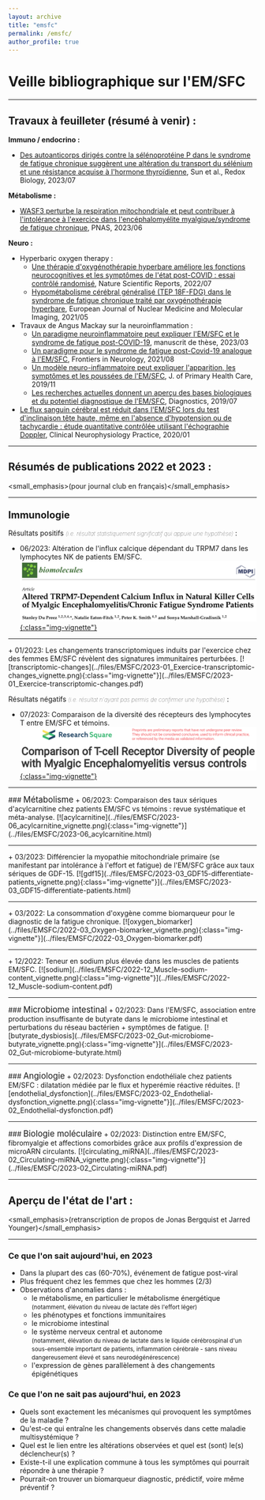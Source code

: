 ```yaml
---
layout: archive
title: "emsfc"
permalink: /emsfc/
author_profile: true
---
```


# Veille bibliographique sur l'EM/SFC

<hr class="hr_gradient" />

## Travaux à feuilleter (résumé à venir) :

**Immuno / endocrino :**
   - [Des autoanticorps dirigés contre la sélénoprotéine P dans le syndrome de fatigue chronique suggèrent une altération du transport du sélénium et une résistance acquise à l'hormone thyroïdienne](https://www.ncbi.nlm.nih.gov/pmc/articles/PMC10338150/), Sun et al., Redox Biology, 2023/07

**Métabolisme :**
   - [WASF3 perturbe la respiration mitochondriale et peut contribuer à l'intolérance à l'exercice dans l'encéphalomyélite myalgique/syndrome de fatigue chronique](https://www.pnas.org/doi/10.1073/pnas.2302738120), PNAS, 2023/06

**Neuro :**  
   - Hyperbaric oxygen therapy :
       - [Une thérapie d'oxygénothérapie hyperbare améliore les fonctions neurocognitives et les symptômes de l'état post-COVID : essai contrôlé randomisé](https://www.nature.com/articles/s41598-022-15565-0), Nature Scientific Reports, 2022/07
       - [Hypométabolisme cérébral généralisé (TEP 18F-FDG) dans le syndrome de fatigue chronique traité par oxygénothérapie hyperbare](https://link.springer.com/article/10.1007/s00259-020-05122-0), European Journal of Nuclear Medicine and Molecular Imaging, 2021/05
   - Travaux de Angus Mackay sur la neuroinflammation :
       - [Un paradigme neuroinflammatoire peut expliquer l'EM/SFC et le syndrome de fatigue post-COVID-19](https://ourarchive.otago.ac.nz/handle/10523/15089), manuscrit de thèse, 2023/03
       - [Un paradigme pour le syndrome de fatigue post-Covid-19 analogue à l'EM/SFC](https://www.frontiersin.org/articles/10.3389/fneur.2021.701419/full), Frontiers in Neurology, 2021/08
       - [Un modèle neuro-inflammatoire peut expliquer l'apparition, les symptômes et les poussées de l'EM/SFC](https://www.publish.csiro.au/hc/HC19041), J. of Primary Health Care, 2019/11
       - [Les recherches actuelles donnent un aperçu des bases biologiques et du potentiel diagnostique de l'EM/SFC](https://www.mdpi.com/2075-4418/9/3/73), Diagnostics, 2019/07
   - [Le flux sanguin cérébral est réduit dans l'EM/SFC lors du test d'inclinaison tête haute, même en l'absence d'hypotension ou de tachycardie : étude quantitative contrôlée utilisant l'échographie Doppler](https://www.sciencedirect.com/science/article/pii/S2467981X20300044), Clinical Neurophysiology Practice, 2020/01

<hr class="hr_gradient" />



## Résumés de publications 2022 et 2023 :
<small_emphasis>(pour journal club en français)</small_emphasis>

----

### <span style='font-size: larger;'>Immunologie</span>

Résultats positifs <span style='font-weight: lighter; font-style: italic; font-size:smaller;'>(i.e. résultat statistiquement significatif qui appuie une hypothèse)</span> :
  + 06/2023: <important>Altération de l'influx calcique dépendant du TRPM7 dans les lymphocytes NK de patients EM/SFC.</important>  
  [![TRPM7-alteration](../files/EMSFC/2023-06_TRPM7_vignette.png){:class="img-vignette"}](../files/EMSFC/2023-06_TRPM7.html)  
  <hr/>
  + 01/2023: <important>Les changements transcriptomiques induits par l'exercice chez des femmes EM/SFC révèlent des signatures immunitaires perturbées.</important>  
  [![transcriptomic-changes](../files/EMSFC/2023-01_Exercice-transcriptomic-changes_vignette.png){:class="img-vignette"}](../files/EMSFC/2023-01_Exercice-transcriptomic-changes.pdf)

Résultats négatifs <span style='font-weight: lighter; font-style: italic; font-size:smaller;'>(i.e. résultat n'ayant pas permis de confirmer une hypothèse)</span> :
  + 07/2023: <important>Comparaison de la diversité des récepteurs des lymphocytes T entre EM/SFC et témoins.</important>  
  [![tcell](../files/EMSFC/2023-07_Tcell_vignette.png){:class="img-vignette"}](../files/EMSFC/2023-07_Tcell.html)

<hr/>
### <span style='font-size: larger;'>Métabolisme</span>
  + 06/2023: <important>Comparaison des taux sériques d'acylcarnitine chez patients EM/SFC vs témoins : revue systématique et méta-analyse.</important>  
  [![acylcarnitine](../files/EMSFC/2023-06_acylcarnitine_vignette.png){:class="img-vignette"}](../files/EMSFC/2023-06_acylcarnitine.html)  
  <hr/>
  + 03/2023: <important>Différencier la myopathie mitochondriale primaire (se manifestant par intolérance à l'effort et fatigue) de l'EM/SFC grâce aux taux sériques de GDF-15.</important>  
  [![gdf15](../files/EMSFC/2023-03_GDF15-differentiate-patients_vignette.png){:class="img-vignette"}](../files/EMSFC/2023-03_GDF15-differentiate-patients.html)  
  <hr/>
  + 03/2022: <important>La consommation d'oxygène comme biomarqueur pour le diagnostic de la fatigue chronique.</important>  
  [![oxygen_biomarker](../files/EMSFC/2022-03_Oxygen-biomarker_vignette.png){:class="img-vignette"}](../files/EMSFC/2022-03_Oxygen-biomarker.pdf)  
  <hr/>
  + 12/2022: <important>Teneur en sodium plus élevée dans les muscles de patients EM/SFC.</important>  
  [![sodium](../files/EMSFC/2022-12_Muscle-sodium-content_vignette.png){:class="img-vignette"}](../files/EMSFC/2022-12_Muscle-sodium-content.pdf)

<hr/>
### <span style='font-size: larger;'>Microbiome intestinal</span>
  + 02/2023: <important>Dans l'EM/SFC, association entre production insuffisante de butyrate dans le microbiome intestinal et perturbations du réseau bactérien + symptômes de fatigue.</important>  
  [![butyrate_dysbiosis](../files/EMSFC/2023-02_Gut-microbiome-butyrate_vignette.png){:class="img-vignette"}](../files/EMSFC/2023-02_Gut-microbiome-butyrate.html)

<hr/>
### <span style='font-size: larger;'>Angiologie</span>
  + 02/2023: <important>Dysfonction endothéliale chez patients EM/SFC : dilatation médiée par le flux et hyperémie réactive réduites.</important>  
  [![endothelial_dysfonction](../files/EMSFC/2023-02_Endothelial-dysfonction_vignette.png){:class="img-vignette"}](../files/EMSFC/2023-02_Endothelial-dysfonction.pdf)

<hr/>
### <span style='font-size: larger;'>Biologie moléculaire</span>
  + 02/2023: <important>Distinction entre EM/SFC, fibromyalgie et affections comorbides grâce aux profils d'expression de microARN circulants.</important>  
  [![circulating_miRNA](../files/EMSFC/2023-02_Circulating-miRNA_vignette.png){:class="img-vignette"}](../files/EMSFC/2023-02_Circulating-miRNA.pdf)


<!--### --- 2016 ---
+  [![MM-vs-SFC](../files/EMSFC/2016-06_MM-vs-SFC_vignette.png){:class="img-vignette"}](../files/EMSFC/2016-06_MM-vs-SFC.html)-->

<!-- + [![circRNA](../files/EMSFC/2023-06_circRNA_vignette.png){:class="img-vignette"}](../files/EMSFC/2023-06_circRNA.html)  
<hr/>-->

<hr class="hr_gradient" />

## Aperçu de l'état de l'art :
<small_emphasis>(retranscription de propos de Jonas Bergquist et Jarred Younger)</small_emphasis>

----

### Ce que l'on sait aujourd'hui, en 2023
- Dans la plupart des cas (60-70%), événement de fatigue post-viral
- Plus fréquent chez les femmes que chez les hommes (2/3)
- Observations d'anomalies dans :
    + le métabolisme, en particulier le métabolisme énergétique  
    <span style='font-size:smaller;'>(notamment, élévation du niveau de lactate dès l'effort léger)</span>
    + les phénotypes et fonctions immunitaires
    + le microbiome intestinal
    + le système nerveux central et autonome  
    <span style='font-size:smaller;'>(notamment, élévation du niveau de lactate dans le liquide cérébrospinal d'un sous-ensemble important de patients, inflammation cérébrale - sans niveau dangereusement élevé et sans neurodégénérescence)</span>
    + l'expression de gènes parallèlement à des changements épigénétiques

### Ce que l'on ne sait pas aujourd'hui, en 2023
- Quels sont exactement les mécanismes qui provoquent les symptômes de la maladie ?
- Qu'est-ce qui entraîne les changements observés dans cette maladie multisystémique ?
- Quel est le lien entre les altérations observées et quel est (sont) le(s) déclencheur(s) ?
- Existe-t-il une explication commune à tous les symptômes qui pourrait répondre à une thérapie ?
- Pourrait-on trouver un biomarqueur diagnostic, prédictif, voire même préventif ?
